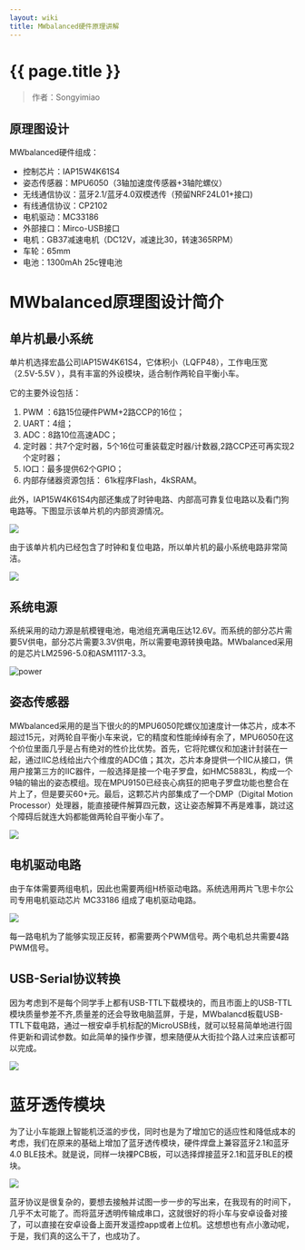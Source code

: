 ```yaml
---
layout: wiki
title: MWbalanced硬件原理讲解
---
```


# {{ page.title }}

> 作者：Songyimiao

## 原理图设计

MWbalanced硬件组成：

* 控制芯片：IAP15W4K61S4
* 姿态传感器：MPU6050（3轴加速度传感器+3轴陀螺仪）
* 无线通信协议：蓝牙2.1/蓝牙4.0双模透传（预留NRF24L01+接口) 
* 有线通信协议：CP2102
* 电机驱动：MC33186
* 外部接口：Mirco-USB接口
* 电机：GB37减速电机（DC12V，减速比30，转速365RPM）
* 车轮：65mm
* 电池：1300mAh 25c锂电池

# MWbalanced原理图设计简介

## 单片机最小系统

单片机选择宏晶公司IAP15W4K61S4，它体积小（LQFP48），工作电压宽（2.5V-5.5V
），具有丰富的外设模块，适合制作两轮自平衡小车。

它的主要外设包括：

1. PWM ：6路15位硬件PWM+2路CCP的16位；
2. UART：4组；
3. ADC：8路10位高速ADC；
3. 定时器：共7个定时器，5个16位可重装载定时器/计数器,2路CCP还可再实现2个定时器；
5. IO口：最多提供62个GPIO；
6. 内部存储器资源包括： 61k程序Flash，4kSRAM。

此外，IAP15W4K61S4内部还集成了时钟电路、内部高可靠复位电路以及看门狗电路等。下图显示该单片机的内部资源情况。

![](/img/wiki/hardware-basic-01.png)

由于该单片机内已经包含了时钟和复位电路，所以单片机的最小系统电路非常简洁。

![](/img/wiki/hardware-basic-02.png)


## 系统电源

系统采用的动力源是航模锂电池，电池组充满电压达12.6V。而系统的部分芯片需要5V供电，部分芯片需要3.3V供电，所以需要电源转换电路。MWbalanced采用的是芯片LM2596-5.0和ASM1117-3.3。

![power](/img/wiki/hardware-basic-03.png) 


## 姿态传感器

MWbalanced采用的是当下很火的的MPU6050陀螺仪加速度计一体芯片，成本不超过15元，对两轮自平衡小车来说，它的精度和性能绰绰有余了，MPU6050在这个价位里面几乎是占有绝对的性价比优势。首先，它将陀螺仪和加速计封装在一起，通过IIC总线给出六个维度的ADC值；其次，芯片本身提供一个IIC从接口，供用户接第三方的IIC器件，一般选择是接一个电子罗盘，如HMC5883L，构成一个9轴的输出的姿态模组。现在MPU9150已经丧心病狂的把电子罗盘功能也整合在片上了，但是要买60+元。最后，这颗芯片内部集成了一个DMP（Digital Motion Processor）处理器，能直接硬件解算四元数，这让姿态解算不再是难事，跳过这个障碍后就连大妈都能做两轮自平衡小车了。

![](/img/wiki/hardware-basic-04.png) 

## 电机驱动电路

由于车体需要两组电机，因此也需要两组H桥驱动电路。系统选用两片飞思卡尔公司专用电机驱动芯片 MC33186 组成了电机驱动电路。

![](/img/wiki/hardware-basic-07.png) 

每一路电机为了能够实现正反转，都需要两个PWM信号。两个电机总共需要4路PWM信号。


## USB-Serial协议转换
因为考虑到不是每个同学手上都有USB-TTL下载模块的，而且市面上的USB-TTL模块质量参差不齐,质量差的还会导致电脑蓝屏，于是，MWbalancd板载USB-TTL下载电路，通过一根安卓手机标配的MicroUSB线，就可以轻易简单地进行固件更新和调试参数。如此简单的操作步骤，想来随便从大街拉个路人过来应该都可以完成。

![](/img/wiki/hardware-basic-05.png) 

# 蓝牙透传模块

为了让小车能跟上智能机泛滥的步伐，同时也是为了增加它的适应性和降低成本的考虑，我们在原来的基础上增加了蓝牙透传模块，硬件焊盘上兼容蓝牙2.1和蓝牙4.0 BLE技术。就是说，同样一块裸PCB板，可以选择焊接蓝牙2.1和蓝牙BLE的模块。

![](/img/wiki/hardware-basic-06.png) 

蓝牙协议是很复杂的，要想去接触并试图一步一步的写出来，在我现有的时间下，几乎不太可能了。而将蓝牙透明传输成串口，这就很好的将小车与安卓设备对接了，可以直接在安卓设备上面开发遥控app或者上位机。这想想也有点小激动呢，于是，我们真的这么干了，也成功了。